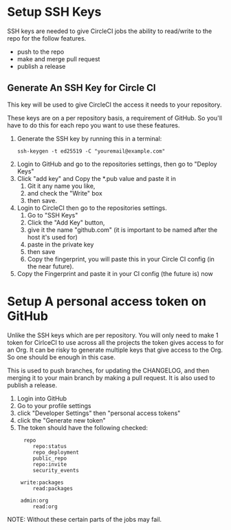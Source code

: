# Setup SSH Keys

SSH keys are needed to give CircleCI jobs the ability to read/write to the repo
for the follow features.

* push to the repo
* make and merge pull request
* publish a release

## Generate An SSH Key for Circle CI

This key will be used to give CircleCI the access it needs to your repository.

These keys are on a per repository basis, a requirement of GitHub. So you'll
have to do this for each repo you want to use these features.

1. Generate the SSH key by running this in a terminal:
   ```
   ssh-keygen -t ed25519 -C "youremail@example.com"
   ```
2. Login to GitHub and go to the repositories settings, then go to "Deploy Keys"
3. Click "add key" and Copy the *.pub value and paste it in
   1. Git it any name you like,
   2. and check the "Write" box
   3. then save.
4. Login to CircleCI then go to the repositories settings.
   1. Go to "SSH Keys"
   2. Click the "Add Key" button,
   3. give it the name "github.com" (it is important to be named after the host it's used for)
   4. paste in the private key
   5. then save
   6. Copy the fingerprint, you will paste this in your Circle CI config (in the near future).
5. Copy the Fingerprint and paste it in your CI config (the future is) now

# Setup A personal access token on GitHub

Unlike the SSH keys which are per repository. You will only need to make 1
token for CirlceCI to use across all the projects the token gives access to
for an Org. It can be risky to generate multiple keys that give access to the
Org. So one should be enough in this case.

This is used to push branches, for updating the CHANGELOG, and then merging it
to your main branch by making a pull request. It is also used to publish a
release.

1. Login into GitHub
2. Go to your profile settings
3. click "Developer Settings" then "personal access tokens"
4. click the "Generate new token"
5. The token should have the following checked:
   ```
     repo
        repo:status
        repo_deployment
        public_repo
        repo:invite
        security_events
    
    write:packages
        read:packages
    
    admin:org
        read:org
   ```

NOTE: Without these certain parts of the jobs may fail.